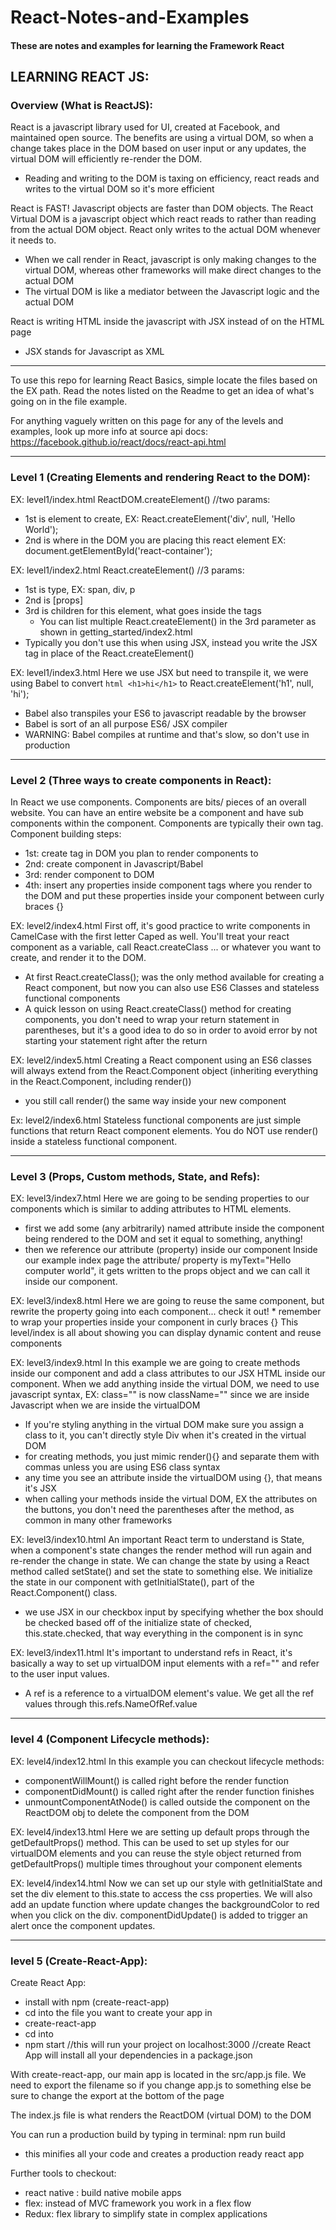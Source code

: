 # React-Notes-and-Examples
#### These are notes and examples for learning the Framework React

## LEARNING REACT JS:

### Overview (What is ReactJS):
React is a javascript library used for UI, created at Facebook, and maintained open source. The benefits are using a virtual DOM, so when a change takes place in the DOM based on user input or any updates, the virtual DOM will efficiently re-render the DOM.
* Reading and writing to the DOM is taxing on efficiency, react reads and writes to the virtual DOM so it's more efficient

React is FAST! Javascript objects are faster than DOM objects. The React Virtual DOM is a javascript object which react reads to rather than reading from the actual DOM object. React only writes to the actual DOM whenever it needs to.
* When we call render in React, javascript is only making changes to the virtual DOM, whereas other frameworks will make direct changes to the actual DOM
* The virtual DOM is like a mediator between the Javascript logic and the actual DOM

React is writing HTML inside the javascript with JSX instead of on the HTML page
  * JSX stands for Javascript as XML
<hr>
  To use this repo for learning React Basics, simple locate the files based on the EX path. Read the notes listed on the Readme to get an idea of what's going on in the file example.

  For anything vaguely written on this page for any of the levels and examples, look up more info at source api docs: https://facebook.github.io/react/docs/react-api.html
<hr>

### Level 1 (Creating Elements and rendering React to the DOM):

EX: level1/index.html
ReactDOM.createElement()
  //two params:
* 1st is element to create, EX: React.createElement('div', null, 'Hello World');
* 2nd is where in the DOM you are placing this react element EX: document.getElementById('react-container');

EX: level1/index2.html
React.createElement()
  //3 params:
  * 1st is type, EX: span, div, p
  * 2nd is [props]
  * 3rd is children for this element, what goes inside the tags
    * You can list multiple React.createElement() in the 3rd parameter as shown in getting_started/index2.html
  * Typically you don't use this when using JSX, instead you write the JSX tag in place of the React.createElement()

EX: level1/index3.html
Here we use JSX but need to transpile it, we were using Babel to convert ```html <h1>hi</h1>``` to React.createElement('h1', null, 'hi');
  * Babel also transpiles your ES6 to javascript readable by the browser
  * Babel is sort of an all purpose ES6/ JSX compiler
  * WARNING: Babel compiles at runtime and that's slow, so don't use in production
<hr>

### Level 2 (Three ways to create components in React):

In React we use components. Components are bits/ pieces of an overall website. You can have an entire website be a component and have sub components within the component. Components are typically their own tag. <br>
  Component building steps:
  * 1st: create tag in DOM you plan to render components to
  * 2nd: create component in Javascript/Babel
  * 3rd: render component to DOM
  * 4th: insert any properties inside component tags where you render to the DOM and put these properties inside your component between curly braces {}

EX: level2/index4.html
First off, it's good practice to write components in CamelCase with the first letter Caped as well. You'll treat your react component as a variable, call React.createClass ... or whatever you want to create, and render it to the DOM.
  * At first React.createClass(); was the only method available for creating a React component, but now you can also use ES6 Classes and stateless functional components
  * A quick lesson on using React.createClass() method for creating components, you don't need to wrap your return statement in parentheses, but it's a good idea to do so in order to avoid error by not starting your statement right after the return

EX: level2/index5.html
Creating a React component using an ES6 classes will always extend from the React.Component object (inheriting everything in the React.Component, including render())
  * you still call render() the same way inside your new component

Ex: level2/index6.html
Stateless functional components are just simple functions that return React component elements. You do NOT use render() inside a stateless functional component.

<hr>

### Level 3 (Props, Custom methods, State, and Refs):

EX: level3/index7.html
Here we are going to be sending properties to our components which is similar to adding attributes to HTML elements.
  * first we add some (any arbitrarily) named attribute inside the component being rendered to the DOM and set it equal to something, anything!
  * then we reference our attribute (property) inside our component
Inside our example index page the attribute/ property is myText="Hello computer world", it gets written to the props object and we can call it inside our component.

EX: level3/index8.html
  Here we are going to reuse the same component, but rewrite the property going into each component... check it out!
    * remember to wrap your properties inside your component in curly braces {}
  This level/index is all about showing you can display dynamic content and reuse components

EX: level3/index9.html
In this example we are going to create methods inside our component and add a class attributes to our JSX HTML inside our component. When we add anything inside the virtual DOM, we need to use javascript syntax, EX: class="" is now className="" since we are inside Javascript when we are inside the virtualDOM
  * If you're styling anything in the virtual DOM make sure you assign a class to it, you can't directly style Div when it's created in the virtual DOM
  * for creating methods, you just mimic render(){} and separate them with commas unless you are using ES6 class syntax
  * any time you see an attribute inside the virtualDOM using {}, that means it's JSX
  * when calling your methods inside the virtual DOM, EX the attributes on the buttons, you don't need the parentheses after the method, as common in many other frameworks

EX: level3/index10.html
An important React term to understand is State, when a component's state changes the render method will run again and re-render the change in state. We can change the state by using a React method called setState() and set the state to something else. We initialize the state in our component with getInitialState(), part of the React.Component() class.
  * we use JSX in our checkbox input by specifying whether the box should be checked based off of the initialize state of checked, this.state.checked, that way everything in the component is in sync

EX: level3/index11.html
It's important to understand refs in React, it's basically a way to set up virtualDOM input elements with a ref="" and refer to the user input values.
  * A ref is a reference to a virtualDOM element's value. We get all the ref values through this.refs.NameOfRef.value
<hr>

### level 4 (Component Lifecycle methods):

EX: level4/index12.html
In this example you can checkout lifecycle methods:
  * componentWillMount() is called right before the render function
  * componentDidMount() is called right after the render function finishes
  * unmountComponentAtNode() is called outside the component on the ReactDOM obj to delete the component from the DOM

EX: level4/index13.html
Here we are setting up default props through the getDefaultProps() method. This can be used to set up styles for our virtualDOM elements and you can reuse the style object returned from getDefaultProps() multiple times throughout your component elements

EX: level4/index14.html
Now we can set up our style with getInitialState and set the div element to this.state to access the css properties. We will also add an update function where update changes the backgroundColor to red when you click on the div. componentDidUpdate() is added to trigger an alert once the component updates.

<hr>

### level 5 (Create-React-App):

Create React App:
  * install with npm (create-react-app)
  * cd into the file you want to create your app in
  * create-react-app <app name>
  * cd into <app name>
  * npm start //this will run your project on localhost:3000
  //create React App will install all your dependencies in a package.json

With create-react-app, our main app is located in the src/app.js file. We need to export the filename so if you change app.js to something else be sure to change the export at the bottom of the page

The index.js file is what renders the ReactDOM (virtual DOM) to the DOM

You can run a production build by typing in terminal: npm run build
  * this minifies all your code and creates a production ready react app

Further tools to checkout:
  * react native : build native mobile apps
  * flex: instead of MVC framework you work in a flex flow
  * Redux: flex library to simplify state in complex applications
